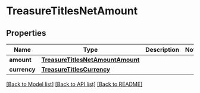 # TreasureTitlesNetAmount

## Properties
Name | Type | Description | Notes
------------ | ------------- | ------------- | -------------
**amount** | [**TreasureTitlesNetAmountAmount**](TreasureTitlesNetAmountAmount.md) |  | 
**currency** | [**TreasureTitlesCurrency**](TreasureTitlesCurrency.md) |  | 

[[Back to Model list]](../README.md#documentation-for-models) [[Back to API list]](../README.md#documentation-for-api-endpoints) [[Back to README]](../README.md)

